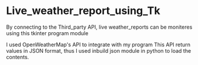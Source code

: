 # Live_weather_report_using_Tk

By connecting to the Third_party API, live weather_reports can be moniteres using this tkinter program module

I used OpenWeatherMap's API to integrate with my program
This API return values in JSON format, thus I used inbuild json module in python to load the contents.
